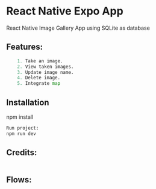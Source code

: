 # React Native Expo App

React Native Image Gallery App using SQLite as database

## Features:

```python
    1. Take an image.
    2. View taken images.
    3. Update image name.
    4. Delete image.
    5. Integrate map
```

## Installation

npm install

```bash
Run project:
npm run dev
```

## Credits:

```python

```

## Flows:

```python

```
